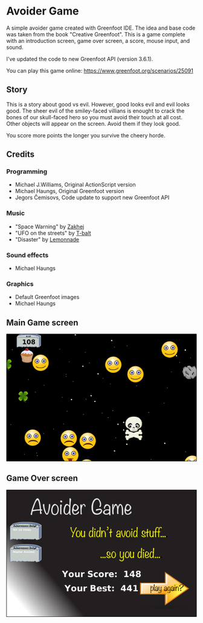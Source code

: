 # Avoider Game

A simple avoider game created with Greenfoot IDE. The idea and base code was taken from the book "Creative Greenfoot".
This is a game complete with an introduction screen, game over screen, a score, mouse input, and sound.

I've updated the code to new Greenfoot API (version 3.6.1).

You can play this game online: https://www.greenfoot.org/scenarios/25091

## Story

This is a story about good vs evil. However, good looks evil and evil looks good. The sheer evil of the smiley-faced villians is enought to crack the bones of our skull-faced hero so you must avoid their touch at all cost. Other objects will appear on the screen. Avoid them if they look good.

You score more points the longer you survive the cheery horde.

## Credits

### Programming

- Michael J.Williams, Original ActionScript version
- Michael Haungs, Original Greenfoot version
- Jegors Čemisovs, Code update to support new Greenfoot API

### Music

- "Space Warning" by [Zakhej](https://zakhej.newgrounds.com/)
- "UFO on the streets" by [T-balt](https://t-balt.newgrounds.com/)
- "Disaster" by [Lemonnade](https://lemonnade.newgrounds.com/)

### Sound effects

- Michael Haungs

### Graphics

- Default Greenfoot images
- Michael Haungs

## Main Game screen

![Screenshot](Screenshot.png)

## Game Over screen

![Game Over](GameOver.png)
